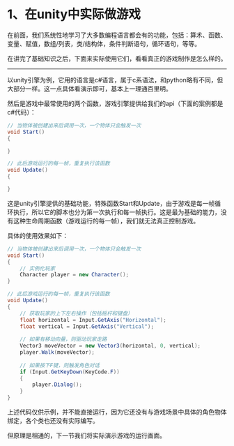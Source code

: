 # 1、在unity中实际做游戏

在前面，我们系统性地学习了大多数编程语言都会有的功能，包括：算术、函数、变量、赋值，数组/列表，类/结构体，条件判断语句，循环语句，等等。

在讲完了基础知识之后，下面来实际使用它们，看看真正的游戏制作是怎么样的。

***

以unity引擎为例，它用的语言是c#语言，属于c系语法，和python略有不同，但大部分一样。这一点具体看演示即可，基本上一理通百里明。

然后是游戏中最常使用的两个函数，游戏引擎提供给我们的api（下面的案例都是c#代码）：

```csharp
// 当物体被创建出来后调用一次，一个物体只会触发一次
void Start()
{

}

// 此后游戏运行的每一帧，重复执行该函数
void Update()
{

}
```

这是unity引擎提供的基础功能，特殊函数Start和Update，由于游戏是每一帧循环执行，所以它的脚本也分为第一次执行和每一帧执行。这是最为基础的能力，没有这种生命周期函数（游戏运行的每一帧），我们就无法真正控制游戏。

具体的使用效果如下：

```csharp
// 当物体被创建出来后调用一次，一个物体只会触发一次
void Start()
{
    // 实例化玩家
    Character player = new Character();
}

// 此后游戏运行的每一帧，重复执行该函数
void Update()
{
    // 获取玩家的上下左右操作（包括摇杆和键盘）
    float horizontal = Input.GetAxis("Horizontal");
    float vertical = Input.GetAxis("Vertical");
    
    // 如果有移动向量，则驱动玩家走路
    Vector3 moveVector = new Vector3(horizontal, 0, vertical);
    player.Walk(moveVector);
    
    // 如果按下F键，则触发角色对话
    if (Input.GetKeyDown(KeyCode.F))
    {
        player.Dialog();
    }
}
```

上述代码仅供示例，并不能直接运行，因为它还没有与游戏场景中具体的角色物体绑定，各个类也还没有实际编写。

但原理是相通的，下一节我们将实际演示游戏的运行画面。


